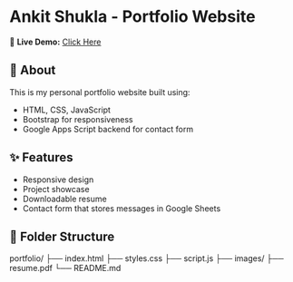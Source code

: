 # Ankit Shukla - Portfolio Website

🚀 **Live Demo:** [Click Here](https://ankitshukla63.github.io/portfolio/)

## 📌 About
This is my personal portfolio website built using:
- HTML, CSS, JavaScript
- Bootstrap for responsiveness
- Google Apps Script backend for contact form

## ✨ Features
- Responsive design
- Project showcase
- Downloadable resume
- Contact form that stores messages in Google Sheets

## 📂 Folder Structure
portfolio/
├── index.html
├── styles.css
├── script.js
├── images/
├── resume.pdf
└── README.md
